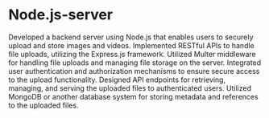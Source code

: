 # Node.js-server
Developed a backend server using Node.js that enables users to securely upload and store images and videos.
Implemented RESTful APIs to handle file uploads, utilizing the Express.js framework.
Utilized Multer middleware for handling file uploads and managing file storage on the server.
Integrated user authentication and authorization mechanisms to ensure secure access to the upload functionality.
Designed API endpoints for retrieving, managing, and serving the uploaded files to authenticated users.
Utilized MongoDB or another database system for storing metadata and references to the uploaded files.
